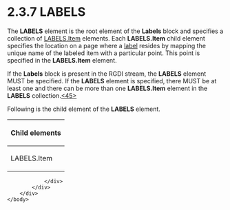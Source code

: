 <html dir="LTR" xmlns:mshelp="http://msdn.microsoft.com/mshelp" xmlns:ddue="http://ddue.schemas.microsoft.com/authoring/2003/5" xmlns:xlink="http://www.w3.org/1999/xlink" xmlns:tool="http://www.microsoft.com/tooltip">
    <head>
        <meta http-equiv="Content-Type" content="text/html; CHARSET=utf-8"></meta>
        <meta name="save" content="history"></meta>
        <title>2.3.7 LABELS</title>
        <xml>
            <mshelp:toctitle title="2.3.7 LABELS"></mshelp:toctitle>
            <mshelp:rltitle title="[MS-RGDI]: LABELS"></mshelp:rltitle>
            <mshelp:keyword index="A" term="89271972-0575-4b18-af8a-92b4d1b52af0"></mshelp:keyword>
            <mshelp:attr name="DCSext.ContentType" value="open specification"></mshelp:attr>
            <mshelp:attr name="AssetID" value="89271972-0575-4b18-af8a-92b4d1b52af0"></mshelp:attr>
            <mshelp:attr name="TopicType" value="kbRef"></mshelp:attr>
            <mshelp:attr name="DCSext.Title" value="[MS-RGDI]: LABELS" />
        </xml>
    </head>
    <body>
        <div id="header">
            <h1 class="heading">2.3.7 LABELS</h1>
        </div>
        <div id="mainSection">
            <div id="mainBody">
                <div id="allHistory" class="saveHistory"></div>
                <div id="sectionSection0" class="section" name="collapseableSection">
                    

<p>The <b>LABELS</b> element is the root element of the <b>Labels</b>
block and specifies a collection of <a href="578de8c3-cd44-4a7b-9d96-4500583f27c0.md">LABELS.Item</a> elements. Each
<b>LABELS.Item</b> child element specifies the location on a page where a <a href="557e6223-9107-4be3-9f7c-b83beb5d16fc.md#gt_4c56ea75-c676-4525-b131-71d71c3de91a">label</a> resides by mapping
the unique name of the labeled item with a particular point. This point is
specified in the <b>LABELS.Item</b> element.</p>

<p>If the <b>Labels</b> block is present in the RGDI stream,
the <b>LABELS</b> element MUST be specified. If the <b>LABELS</b> element is
specified, there MUST be at least one and there can be more than one <b>LABELS.Item</b>
element in the <b>LABELS</b> collection.<a id="Appendix_A_Target_45"></a><a href="5f16d945-e8a0-4cc3-9547-1c8f3e568219.md#Appendix_A_45" aria-label="Product behavior note 45">&lt;45&gt;</a></p>

<p>Following is the child element of the <b>LABELS</b> element.</p>

<table>
 <thead>
  <tr>
   <th>
   <p>Child elements</p>
   </th>
  </tr>
 </thead>
 <tr>
  <td>
  <p>LABELS.Item</p>
  </td>
 </tr>
</table>

<p> </p>


                </div>
            </div>
        </div>
    </body>
</html>